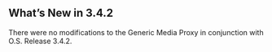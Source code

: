 
## What’s New in 3.4.2

There were no modifications to the Generic Media Proxy in conjunction with O.S. Release 3.4.2.
